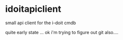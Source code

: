 # idoitapiclient
small api client for the i-doit cmdb

quite early state ... ok i'm trying to figure out git also....